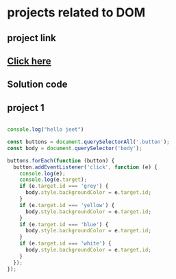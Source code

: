 # projects related to DOM

## project link

## [Click here](https://stackblitz.com/edit/stackblitz-starters-m1xd2ux2?description=HTML/CSS/JS%20Starter&file=script.js,styles.css,index.html&terminalHeight=10&title=Static%20Starter)

## Solution code

## project 1

``` javascript 

console.log("hello jeet")

const buttons = document.querySelectorAll('.button');
const body = document.querySelector('body');

buttons.forEach(function (button) {
  button.addEventListener('click', function (e) {
    console.log(e);
    console.log(e.target);
    if (e.target.id === 'grey') {
      body.style.backgroundColor = e.target.id;
    }
    if (e.target.id === 'yellow') {
      body.style.backgroundColor = e.target.id;
    }
    if (e.target.id === 'blue') {
      body.style.backgroundColor = e.target.id;
    }
    if (e.target.id === 'white') {
      body.style.backgroundColor = e.target.id;
    }
  });
});


```
